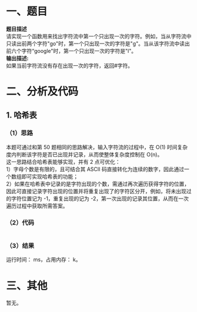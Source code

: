 # 一、题目
**题目描述**  
请实现一个函数用来找出字符流中第一个只出现一次的字符。例如，当从字符流中只读出前两个字符"go"时，第一个只出现一次的字符是"g"。当从该字符流中读出前六个字符“google"时，第一个只出现一次的字符是"l"。  
**输出描述:**  
如果当前字符流没有存在出现一次的字符，返回#字符。  
# 二、分析及代码
## 1. 哈希表
### （1）思路
本题可通过和第 50 题相同的思路解决，输入字符流的过程中，在 O(1) 时间复杂度内判断该字符是否已出现并记录，从而使整体复杂度控制在 O(n)。  
这一思路结合哈希表能够实现，并有 2 点可优化：  
1）字母个数是有限的，且可结合其 ASCII 码直接转化为连续的数字，因此通过一个数组即可实现哈希表的功能；  
2）如果在哈希表中记录的是字符出现的个数，需通过再次遍历获得字符的位置，因此可直接记录字符出现的位置并将重复出现了的字符区分开，例如，将未出现过的字符位置记为 -1，重复出现的记为 -2，第一次出现的记录其位置，从而在一次遍历过程中获取所需答案。  
### （2）代码
```java
```
### （3）结果
运行时间： ms，占用内存： k。 
# 三、其他
暂无。 

